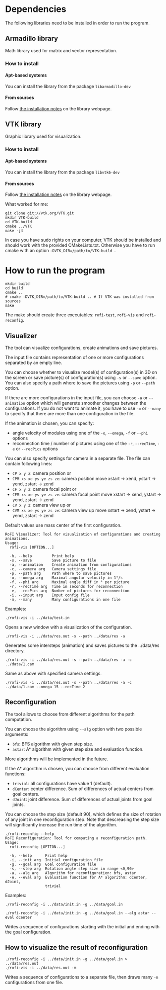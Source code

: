 # Dependencies

The following libraries need to be installed in order to run the program.

## Armadillo library

Math library used for matrix and vector representation.

### How to install

#### Apt-based systems

You can install the library from the package `libarmadillo-dev`

#### From sources

Follow [the installation notes](http://arma.sourceforge.net/download.html) on the library webpage.

## VTK library

Graphic library used for visualization.

### How to install

#### Apt-based systems

You can install the library from the package `libvtk6-dev`

#### From sources

Follow [the installation notes](https://www.vtk.org/Wiki/VTK/Configure_and_Build) on the library webpage.

What worked for me:

```
git clone git://vtk.org/VTK.git
mkdir VTK-build
cd VTK-build
cmake ../VTK
make -j4
```

In case you have sudo rights on your computer, VTK should be installed and should work with the provided CMakeLists.txt. Otherwise
you have to run cmake with an option `-DVTK_DIR=/path/to/VTK-build `.

# How to run the program

```
mkdir build
cd build
cmake ..
# cmake -DVTK_DIR=/path/to/VTK-build .. # If VTK was installed from sources
make
```

The make should create three executables: `rofi-test`, `rofi-vis` and `rofi-reconfig`.

## Visualizer

The tool can visualize configurations, create animations and save pictures.

The input file contains representation of one or more configurations separated by an empty line.

You can choose whether to visualize model(s) of configuration(s) in 3D on the screen 
or save picture(s) of configuration(s) using `-s` or `--save` option. You can also specify a path where to save the pictures using `-p` or `--path` option.

If there are more configurations in the input file, you can choose `-a` or `--animation` option which will generete smoother changes between the configurations. If you do not want to animate it, you have to use `-m` or `--many` to specify that there are more than one configuration in the file.

If the animation is chosen, you can specify:

* angle velocity of modules using one of the `-o`, `--omega`, `-f` or `--phi` options
* reconnection time / number of pictures using one of the `-r`, `--recTime`, `-e` or `--recPics` options 

You can also specify settings for camera in a separate file. 
The file can contain following lines:

* `CP x y z`: camera position or
* `CPM xs xe ys ye zs ze`: camera position move xstart -> xend, ystart -> yend, zstart -> zend
* `CF x y z`: camera focal point or
* `CFM xs xe ys ye zs ze`: camera focal point move xstart -> xend, ystart -> yend, zstart -> zend
* `CV x y z`: camera view up or
* `CVM xs xe ys ye zs ze`: camera view up move xstart -> xend, ystart -> yend, zstart -> zend

Default values use mass center of the first configuration. 

```
RoFI Visualizer: Tool for visualization of configurations and creating animations.
Usage:
  rofi-vis [OPTION...]

  -h, --help         Print help
  -s, --save         Save picture to file
  -a, --animation    Create animation from configurations
  -c, --camera arg   Camera settings file
  -p, --path arg     Path where to save pictures
  -o, --omega arg    Maximal angular velocity in 1°/s
  -f, --phi arg      Maximal angle diff in ° per picture
  -r, --recTime arg  Time in seconds for reconnection
  -e, --recPics arg  Number of pictures for reconnection
  -i, --input arg    Input config file
  -m, --many         Many configurations in one file
```

Examples:

```
./rofi-vis -i ../data/test.in
```

Opens a new window with a visualization of the configuration.

```
./rofi-vis -i ../data/res.out -s --path ../data/res -a 

```

Generates some intersteps (animation) and saves pictures to the ../data/res directory.

```
./rofi-vis -i ../data/res.out -s --path ../data/res -a -c ../data/1.cam

```

Same as above with specified camera settings.

```
./rofi-vis -i ../data/res.out -s --path ../data/res -a -c ../data/1.cam --omega 15 --recTime 2

```


## Reconfiguration

The tool allows to choose from different algorithms for the path computation.

You can choose the algorithm using `--alg` option with two possible arguments:
 
* `bfs`: BFS algorithm with given step size.
* `astar`: A* algorithm with given step size and evaluation function. 

More algorithms will be implemented in the future.

If the A* algorithm is chosen, you can choose from different evaluation functions:

* `trivial`: all configurations have value 1 (default).
* `dCenter`: center difference. Sum of differences of actual centers from goal centers.
* `dJoint`: joint difference. Sum of differences of actual joints from goal joints. 

You can choose the step size (default 90), which defines the size of rotation of 
any joint in one reconfiguration step. Note that descreasing the step size will significantly 
increase the run time of the algorithm.

```
./rofi-reconfig --help
RoFI Reconfiguration: Tool for computing a reconfiguration path.
Usage:
  rofi-reconfig [OPTION...]

  -h, --help      Print help
  -i, --init arg  Initial configuration file
  -g, --goal arg  Goal configuration file
  -s, --step arg  Rotation angle step size in range <0,90>
  -a, --alg arg   Algorithm for reconfiguration: bfs, astar
  -e, --eval arg  Evaluation function for A* algorithm: dCenter, dJoint,
                  trivial
```

Examples:

```
./rofi-reconfig -i ../data/init.in -g ../data/goal.in
```

```
./rofi-reconfig -i ../data/init.in -g ../data/goal.in --alg astar --eval dCenter 
```

Writes a sequence of configurations starting with the initial and ending with the goal configuration.

## How to visualize the result of reconfiguration

```
./rofi-reconfig -i ../data/init.in -g ../data/goal.in > ../data/res.out
./rofi-vis -i ../data/res.out -m
```

Writes a sequence of configurations to a separate file, then draws many `-m` configurations from one file. 
